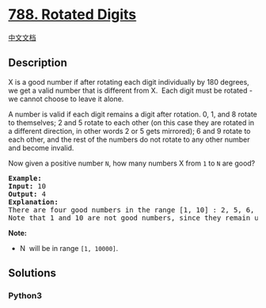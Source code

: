 # [788. Rotated Digits](https://leetcode.com/problems/rotated-digits)

[中文文档](/leetcode/0700-0799/0788.Rotated%20Digits/README.md)

## Description

<p>X is a good number if after rotating each digit individually by 180 degrees, we get a valid number that is different from X.&nbsp; Each digit must be rotated - we cannot choose to leave it alone.</p>

<p>A number is valid if each digit remains a digit after rotation. 0, 1, and 8 rotate to themselves; 2 and 5 rotate to each other (on this case they are rotated in a different direction, in other words 2 or 5 gets mirrored); 6 and 9 rotate to each other, and the rest of the numbers do not rotate to any other number and become invalid.</p>

<p>Now&nbsp;given a positive number <code>N</code>, how many numbers X from <code>1</code> to <code>N</code> are good?</p>

<pre>
<strong>Example:</strong>
<strong>Input:</strong> 10
<strong>Output:</strong> 4
<strong>Explanation:</strong> 
There are four good numbers in the range [1, 10] : 2, 5, 6, 9.
Note that 1 and 10 are not good numbers, since they remain unchanged after rotating.
</pre>

<p><strong>Note:</strong></p>

<ul>
	<li>N&nbsp; will be in range <code>[1, 10000]</code>.</li>
</ul>


## Solutions

<!-- tabs:start -->

### **Python3**

```python

```

<!-- tabs:end -->
